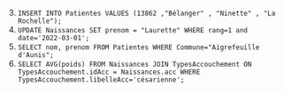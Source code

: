 3. `INSERT INTO Patientes VALUES (13862 ,"Bélanger" , "Ninette" , "La Rochelle");`
4. `UPDATE Naissances SET prenom = "Laurette" WHERE rang=1 and date='2022-03-01';` 
5. `SELECT nom, prenom FROM Patientes WHERE Commune="Aigrefeuille d'Aunis";`
6. `SELECT AVG(poids) FROM Naissances JOIN TypesAccouchement ON  TypesAccouchement.idAcc = Naissances.acc
    WHERE TypesAccouchement.libelleAcc='césarienne';` 
